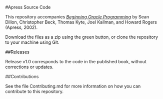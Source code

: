 #Apress Source Code

This repository accompanies [*Beginning Oracle Programming*](http://www.apress.com/9781590592861) by Sean Dillon, Christopher Beck, Thomas Kyte, Joel Kallman, and Howard Rogers (Apress, 2002).

[comment]: #cover

Download the files as a zip using the green button, or clone the repository to your machine using Git.

##Releases

Release v1.0 corresponds to the code in the published book, without corrections or updates.

##Contributions

See the file Contributing.md for more information on how you can contribute to this repository.
